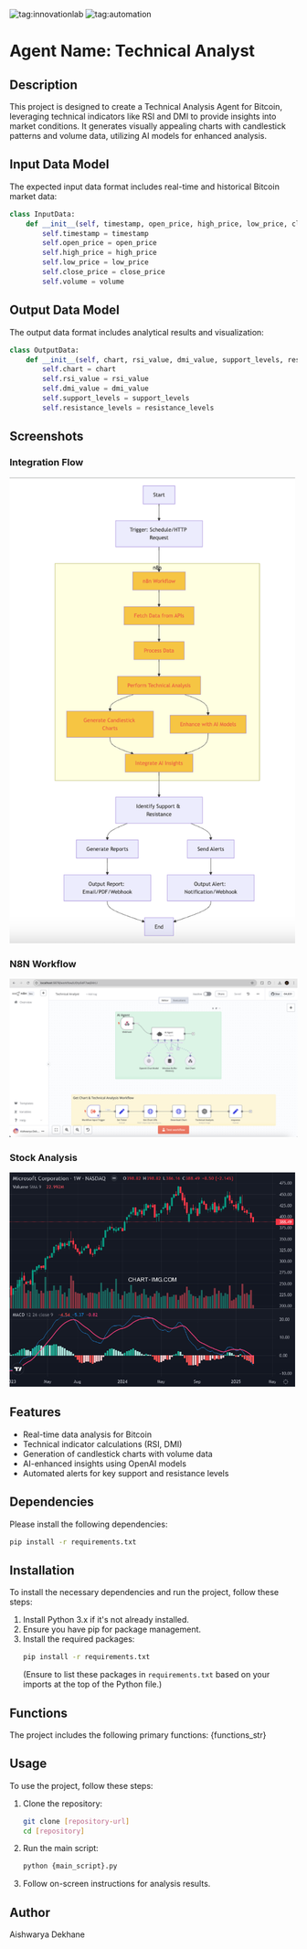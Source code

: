 ![tag:innovationlab](https://img.shields.io/badge/innovationlab-3D8BD3)
![tag:automation](https://img.shields.io/badge/automation-3D8BD3)

# Agent Name: Technical Analyst

## Description
This project is designed to create a Technical Analysis Agent for Bitcoin, leveraging technical indicators like RSI and DMI to provide insights into market conditions. It generates visually appealing charts with candlestick patterns and volume data, utilizing AI models for enhanced analysis.

## Input Data Model
The expected input data format includes real-time and historical Bitcoin market data:
```python
class InputData:
    def __init__(self, timestamp, open_price, high_price, low_price, close_price, volume):
        self.timestamp = timestamp
        self.open_price = open_price
        self.high_price = high_price
        self.low_price = low_price
        self.close_price = close_price
        self.volume = volume
```

## Output Data Model
The output data format includes analytical results and visualization:
```python
class OutputData:
    def __init__(self, chart, rsi_value, dmi_value, support_levels, resistance_levels):
        self.chart = chart
        self.rsi_value = rsi_value
        self.dmi_value = dmi_value
        self.support_levels = support_levels
        self.resistance_levels = resistance_levels
```
## Screenshots
### Integration Flow
<img src="./flow.png" alt="Integration Flow" width="500"/>

### N8N Workflow
![WorkFlow](./workflow.png)

### Stock Analysis
<img src="./advanced-chart.png" alt="Stock Analysis" width="500"/>

## Features
- Real-time data analysis for Bitcoin
- Technical indicator calculations (RSI, DMI)
- Generation of candlestick charts with volume data
- AI-enhanced insights using OpenAI models
- Automated alerts for key support and resistance levels

## Dependencies
Please install the following dependencies:
```bash
pip install -r requirements.txt
```

## Installation
To install the necessary dependencies and run the project, follow these steps:

1. Install Python 3.x if it's not already installed.
2. Ensure you have pip for package management.
3. Install the required packages:
   ```bash
   pip install -r requirements.txt
   ```
   (Ensure to list these packages in `requirements.txt` based on your imports at the top of the Python file.)

## Functions
The project includes the following primary functions:
{functions_str}

## Usage
To use the project, follow these steps:

1. Clone the repository:
   ```bash
   git clone [repository-url]
   cd [repository]
   ```
2. Run the main script:
   ```bash
   python {main_script}.py
   ```
3. Follow on-screen instructions for analysis results.

## Author
Aishwarya Dekhane

